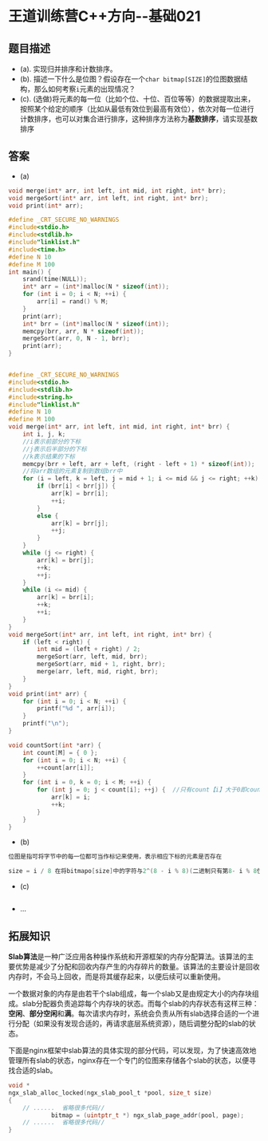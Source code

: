 # 王道训练营C++方向--基础021

## 题目描述

- (a). 实现归并排序和计数排序。
- (b). 描述一下什么是位图？假设存在一个`char bitmap[SIZE]`的位图数据结构，那么如何考察`i`元素的出现情况？
- (c). (选做)将元素的每一位（比如个位、十位、百位等等）的数据提取出来，按照某个给定的顺序（比如从最低有效位到最高有效位），依次对每一位进行计数排序，也可以对集合进行排序，这种排序方法称为**基数排序**，请实现基数排序

## 答案

- (a)

```c
void merge(int* arr, int left, int mid, int right, int* brr);
void mergeSort(int* arr, int left, int right, int* brr);
void print(int* arr);

#define _CRT_SECURE_NO_WARNINGS
#include<stdio.h>
#include<stdlib.h>
#include"linklist.h"
#include<time.h>
#define N 10
#define M 100
int main() {
	srand(time(NULL));
	int* arr = (int*)malloc(N * sizeof(int));
	for (int i = 0; i < N; ++i) {
		arr[i] = rand() % M;
	}
	print(arr);
	int* brr = (int*)malloc(N * sizeof(int));
	memcpy(brr, arr, N * sizeof(int));
	mergeSort(arr, 0, N - 1, brr);
	print(arr);
}


#define _CRT_SECURE_NO_WARNINGS
#include<stdio.h>
#include<stdlib.h>
#include<string.h>
#include"linklist.h"
#define N 10
#define M 100
void merge(int* arr, int left, int mid, int right, int* brr) {
	int i, j, k;
	//i表示前部分的下标
	//j表示后半部分的下标
	//k表示结果的下标
	memcpy(brr + left, arr + left, (right - left + 1) * sizeof(int));
	//将arr数组的元素复制到数组brr中
	for (i = left, k = left, j = mid + 1; i <= mid && j <= right; ++k) {
		if (brr[i] < brr[j]) {
			arr[k] = brr[i];
			++i;
		}
		else {
			arr[k] = brr[j];
			++j;
		}
	}
	while (j <= right) {
		arr[k] = brr[j];
		++k;
		++j;
	}
	while (i <= mid) {
		arr[k] = brr[i];
		++k;
		++i;
	}
}
void mergeSort(int* arr, int left, int right, int* brr) {
	if (left < right) {
		int mid = (left + right) / 2;
		mergeSort(arr, left, mid, brr);
		mergeSort(arr, mid + 1, right, brr);
		merge(arr, left, mid, right, brr);
	}
}
void print(int* arr) {
	for (int i = 0; i < N; ++i) {
		printf("%d ", arr[i]);
	}
	printf("\n");
}

void countSort(int *arr) {
	int count[M] = { 0 };
	for (int i = 0; i < N; ++i) { 
		++count[arr[i]];
	}
	for (int i = 0, k = 0; i < M; ++i) {
		for (int j = 0; j < count[i]; ++j) {  //只有count【i】大于0即count【i】为arr中的数时才会进入循环
			arr[k] = i;
			++k;
		}
	}
}

```

- (b)

```c
位图是指可将字节中的每一位都可当作标记来使用，表示相应下标的元素是否存在

size = i / 8 在将bitmapo[size]中的字符与2^(8 - i % 8)(二进制只有第8- i % 8位为1)按位与，若不为0则数i存在
```

- (c)

```c

```

- ...

## 拓展知识

**Slab算法**是一种广泛应用各种操作系统和开源框架的内存分配算法。该算法的主要优势是减少了分配和回收内存产生的内存碎片的数量。该算法的主要设计是回收内存时，不会马上回收，而是将其缓存起来，以便后续可以重新使用。

一个数据对象的内存是由若干个slab组成，每一个slab又是由规定大小的内存块组成。slab分配器负责追踪每个内存块的状态。而每个slab的内存状态有这样三种：**空闲**、**部分空闲**和**满**。每次请求内存时，系统会负责从所有slab选择合适的一个进行分配（如果没有发现合适的，再请求底层系统资源），随后调整分配的slab的状态。

下面是nginx框架中slab算法的具体实现的部分代码，可以发现，为了快速高效地管理所有slab的状态，nginx存在一个专门的位图来存储各个slab的状态，以便寻找合适的slab。

```c
void *
ngx_slab_alloc_locked(ngx_slab_pool_t *pool, size_t size)
{
	// ......  省略很多代码// 
            bitmap = (uintptr_t *) ngx_slab_page_addr(pool, page);
	// ......  省略很多代码//
}

```



